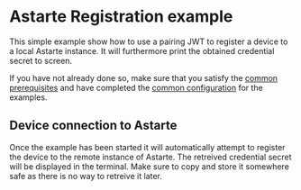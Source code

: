<!--
Copyright 2023 SECO Mind Srl

SPDX-License-Identifier: Apache-2.0
-->

# Astarte Registration example

This simple example show how to use a pairing JWT to register a device to a local Astarte instance.
It will furthermore print the obtained credential secret to screen.

If you have not already done so, make sure that you satisfy the
[common prerequisites](./../README.md#common-prerequisites) and have completed the
[common configuration](./../README.md#common-configuration) for the examples.

## Device connection to Astarte

Once the example has been started it will automatically attempt to register the device to the remote
instance of Astarte.
The retreived credential secret will be displayed in the terminal. Make sure to copy and store it
somewhere safe as there is no way to retreive it later.
